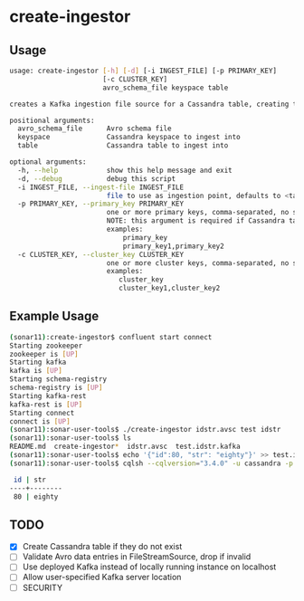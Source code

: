 # create-ingestor

## Usage

```bash
usage: create-ingestor [-h] [-d] [-i INGEST_FILE] [-p PRIMARY_KEY]
                       [-c CLUSTER_KEY]
                       avro_schema_file keyspace table

creates a Kafka ingestion file source for a Cassandra table, creating the table if it does not yet exist.

positional arguments:
  avro_schema_file      Avro schema file
  keyspace              Cassandra keyspace to ingest into
  table                 Cassandra table to ingest into

optional arguments:
  -h, --help            show this help message and exit
  -d, --debug           debug this script
  -i INGEST_FILE, --ingest-file INGEST_FILE
                        file to use as ingestion point, defaults to <table>.kafka
  -p PRIMARY_KEY, --primary_key PRIMARY_KEY
                        one or more primary keys, comma-separated, no spaces.
                        NOTE: this argument is required if Cassandra table is not yet created
                        examples:
                            primary_key
                            primary_key1,primary_key2
  -c CLUSTER_KEY, --cluster_key CLUSTER_KEY
                        one or more cluster keys, comma-separated, no spaces
                        examples:
                           cluster_key
                           cluster_key1,cluster_key2
```

## Example Usage

```bash
(sonar11):create-ingestor$ confluent start connect
Starting zookeeper
zookeeper is [UP]
Starting kafka
kafka is [UP]
Starting schema-registry
schema-registry is [UP]
Starting kafka-rest
kafka-rest is [UP]
Starting connect
connect is [UP]
(sonar11):sonar-user-tools$ ./create-ingestor idstr.avsc test idstr
(sonar11):sonar-user-tools$ ls
README.md  create-ingestor*  idstr.avsc  test.idstr.kafka
(sonar11):sonar-user-tools$ echo '{"id":80, "str": "eighty"}' >> test.idstr.kafka
(sonar11):sonar-user-tools$ cqlsh --cqlversion="3.4.0" -u cassandra -p cassandra -e "SELECT * FROM test.idstr"

 id | str
----+--------
 80 | eighty
```

## TODO

- [X] Create Cassandra table if they do not exist
- [ ] Validate Avro data entries in FileStreamSource, drop if invalid
- [ ] Use deployed Kafka instead of locally running instance on localhost
- [ ] Allow user-specified Kafka server location
- [ ] SECURITY

